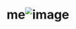 # me![image](https://user-images.githubusercontent.com/93833867/145429636-6d828f1f-5668-4285-98c5-93faf39956b9.png)
